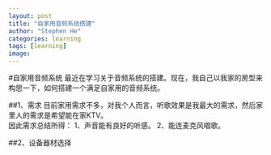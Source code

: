 ```yaml
---
layout: post
title: "自家用音频系统搭建"
author: "Stephen He"
categories: learning
tags: [learning]
image:
---
```

#自家用音频系统
最近在学习关于音频系统的搭建。现在，我自己以我家的房型来构思一下，如何搭建一个满足自家用的音频系统。

##1、需求
目前家用需求不多，对我个人而言，听歌效果是我最大的需求，然后家里人的需求是希望能在家KTV。  
因此需求总结所得：
1、声音能有良好的听感。
2、能连麦克风唱歌。

##2、设备器材选择
